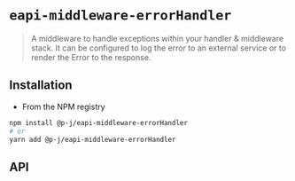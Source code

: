 # `eapi-middleware-errorHandler`

> A middleware to handle exceptions within your handler & middleware stack.
> It can be configured to log the error to an external service or to render the Error to the response.

## Installation

- From the NPM registry

```sh
npm install @p-j/eapi-middleware-errorHandler
# or
yarn add @p-j/eapi-middleware-errorHandler
```

## API
